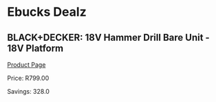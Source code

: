 
# Ebucks Dealz
## BLACK+DECKER: 18V Hammer Drill Bare Unit - 18V Platform
[Product Page](https://www.ebucks.com/web/shop/productSelected.do?prodId=548306622&catId=717324798)

Price: R799.00

Savings: 328.0


	